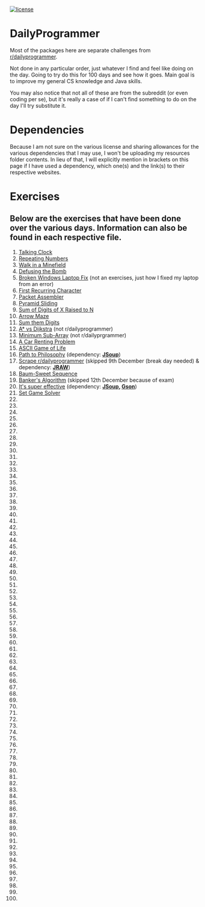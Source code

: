 [![license](https://img.shields.io/github/license/nikmanG/DailyProgrammer.svg)](https://github.com/nikmanG/DailyProgrammer/blob/master/LICENSE.txt)

# DailyProgrammer

Most of the packages here are separate challenges from [r/dailyprogrammer](https://www.reddit.com/r/dailyprogrammer).

Not done in any particular order, just whatever I find and feel like doing on the day. Going to try do this for 100 days and see how it goes.
Main goal is to improve my general CS knowledge and Java skills.

You may also notice that not all of these are from the subreddit (or even coding per se), but it's really a case of if I can't find something to do on the day I'll try substitute it.

# Dependencies

Because I am not sure on the various license and sharing allowances for the various dependencies that I may use, I won't be uploading my resources folder contents.
In lieu of that, I will explicitly mention in brackets on this page if I have used a dependency, which one(s) and the link(s) to their respective websites.

# Exercises
## Below are the exercises that have been done over the various days. Information can also be found in each respective file.
1. [Talking Clock](https://github.com/nikmanG/DailyProgrammer/tree/master/src/io/github/nikmang/nov2317)
2. [Repeating Numbers](https://github.com/nikmanG/DailyProgrammer/tree/master/src/io/github/nikmang/nov2417)
3. [Walk in a Minefield](https://github.com/nikmanG/DailyProgrammer/tree/master/src/io/github/nikmang/nov2517)
4. [Defusing the Bomb](https://github.com/nikmanG/DailyProgrammer/tree/master/src/io/github/nikmang/nov2617)
5. [Broken Windows Laptop Fix](https://github.com/nikmanG/DailyProgrammer/tree/master/src/io/github/nikmang/nov2717) (not an exercises, just how I fixed my laptop from an error)
6. [First Recurring Character](https://github.com/nikmanG/DailyProgrammer/tree/master/src/io/github/nikmang/nov2817)
7. [Packet Assembler](https://github.com/nikmanG/DailyProgrammer/tree/master/src/io/github/nikmang/nov2917)
8. [Pyramid Sliding](https://github.com/nikmanG/DailyProgrammer/tree/master/src/io/github/nikmang/nov3017)
9. [Sum of Digits of X Raised to N](https://github.com/nikmanG/DailyProgrammer/tree/master/src/io/github/nikmang/dec0117)
0. [Arrow Maze](https://github.com/nikmanG/DailyProgrammer/tree/master/src/io/github/nikmang/dec0217)
1. [Sum them Digits](https://github.com/nikmanG/DailyProgrammer/tree/master/src/io/github/nikmang/dec0317)
2. [A* vs Dijkstra](https://github.com/nikmanG/DailyProgrammer/tree/master/src/io/github/nikmang/dec0417) (not r/dailyprogrammer)
3. [Minimum Sub-Array](https://github.com/nikmanG/DailyProgrammer/tree/master/src/io/github/nikmang/dec0517) (not r/dailyprgrammer)
4. [A Car Renting Problem](https://github.com/nikmanG/DailyProgrammer/tree/master/src/io/github/nikmang/dec0617)
5. [ASCII Game of Life](https://github.com/nikmanG/DailyProgrammer/tree/master/src/io/github/nikmang/dec0717)
6. [Path to Philosophy](https://github.com/nikmanG/DailyProgrammer/tree/master/src/io/github/nikmang/dec0817) (dependency: **[JSoup](https://jsoup.org/)**)
7. [Scrape r/dailyprogrammer](https://github.com/nikmanG/DailyProgrammer/tree/master/src/io/github/nikmang/dec1017) (skipped 9th December (break day needed) & dependency: **[JRAW](https://github.com/mattbdean/JRAW)**)
8. [Baum-Sweet Sequence](https://github.com/nikmanG/DailyProgrammer/tree/master/src/io/github/nikmang/dec1117)
9. [Banker's Algorithm](https://github.com/nikmanG/DailyProgrammer/tree/master/src/io/github/nikmang/dec1317) (skipped 12th December because of exam)
0. [It's super effective](https://github.com/nikmanG/DailyProgrammer/tree/master/src/io/github/nikmang/dec1417) (dependency: **[JSoup](https://jsoup.org/), [Gson](https://github.com/google/gson)**)
1. [Set Game Solver](https://github.com/nikmanG/DailyProgrammer/tree/master/src/io/github/nikmang/dec1517)
2.
3.
4.
5.
6.
7.
8.
9.
0.
1.
2.
3.
4.
5.
6.
7.
8.
9.
0.
1.
2.
3.
4.
5.
6.
7.
8.
9.
0.
1.
2.
3.
4.
5.
6.
7.
8.
9.
0.
1.
2.
3.
4.
5.
6.
7.
8.
9.
0.
1.
2.
3.
4.
5.
6.
7.
8.
9.
0.
1.
2.
3.
4.
5.
6.
7.
8.
9.
0.
1.
2.
3.
4.
5.
6.
7.
8.
9.
0.
